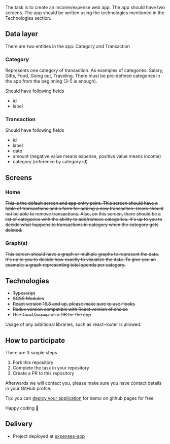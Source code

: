 The task is to create an income/expense web app. The app should have two screens. The app should be written using the technologies mentioned in the Technologies section.


## Data layer

There are two entities in the app: Category and Transaction

### Category

Represents one category of transaction. As examples of categories: Salary, Gifts, Food, Going out, Traveling. There must be pre-defined categories in the app from the beginning (3-5 is enough).

Should have following fields

- id
- label

### Transaction

Should have following fields

- id
- label
- date
- amount (negative value means expense, positive value means income)
- category (reference by category id)

## Screens

### Home

~~This is the default screen and app entry point. This screen should have a table of transactions and a form for adding a new transaction. Users should not be able to remove transactions. Also, on this screen, there should be a list of categories with the ability to add/remove categories. It's up to you to decide what happens to transactions in category when the category gets deleted.~~

### Graph(s)

~~This screen should have a graph or multiple graphs to represent the data. It's up to you to decide how exactly to visualize the data. To give you an example: a graph representing total spends per category.~~

## Technologies

- ~~Typescript~~
- ~~SCSS Modules~~
- ~~React version 16.8 and up, please make sure to use Hooks~~
- ~~Redux version compatible with React version of choice~~
- ~~Use `localStorage` as a DB for the app~~

Usage of any additional libraries, such as react-router is allowed.

## How to participate

There are 3 simple steps

1. Fork this repository
2. Complete the task in your repository
3. Create a PR to this repository

Afterwards we will contact you, please make sure you have contact details in your GitHub profile.

Tip: you can [deploy your application](https://www.freecodecamp.org/news/deploy-a-react-app-to-github-pages/) for demo on github pages for free

Happy coding 🚀


## Delivery


- Project deployed at [expenses-app](https://gsilvap1994.github.io/expense-app/)

